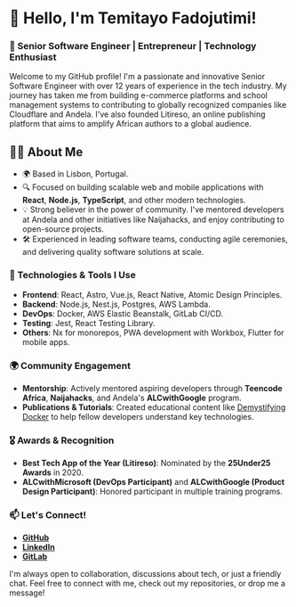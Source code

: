 # 👋 Hello, I'm Temitayo Fadojutimi!

### 🚀 Senior Software Engineer | Entrepreneur | Technology Enthusiast

Welcome to my GitHub profile! I'm a passionate and innovative Senior Software Engineer with over 12 years of experience in the tech industry. My journey has taken me from building e-commerce platforms and school management systems to contributing to globally recognized companies like Cloudflare and Andela. I've also founded Litireso, an online publishing platform that aims to amplify African authors to a global audience.

## 🧑‍💻 About Me

- 🌍 Based in Lisbon, Portugal.
- 🔍 Focused on building scalable web and mobile applications with **React**, **Node.js**, **TypeScript**, and other modern technologies.
- 💡 Strong believer in the power of community. I've mentored developers at Andela and other initiatives like Naijahacks, and enjoy contributing to open-source projects.
- 🛠️ Experienced in leading software teams, conducting agile ceremonies, and delivering quality software solutions at scale.

### 🔧 Technologies & Tools I Use

- **Frontend**: React, Astro, Vue.js, React Native, Atomic Design Principles.
- **Backend**: Node.js, Nest.js, Postgres, AWS Lambda.
- **DevOps**: Docker, AWS Elastic Beanstalk, GitLab CI/CD.
- **Testing**: Jest, React Testing Library.
- **Others**: Nx for monorepos, PWA development with Workbox, Flutter for mobile apps.

### 🌍 Community Engagement

- **Mentorship**: Actively mentored aspiring developers through **Teencode Africa**, **Naijahacks**, and Andela's **ALCwithGoogle** program.
- **Publications & Tutorials**: Created educational content like [Demystifying Docker](https://vimeo.com/253796471) to help fellow developers understand key technologies.

### 🎖️ Awards & Recognition

- **Best Tech App of the Year (Litireso)**: Nominated by the **25Under25 Awards** in 2020.
- **ALCwithMicrosoft (DevOps Participant)** and **ALCwithGoogle (Product Design Participant)**: Honored participant in multiple training programs.

### 📫 Let's Connect!

- [**GitHub**](https://github.com/adesege)
- [**LinkedIn**](https://www.linkedin.com/in/fadojutimitemitayo/)
- [**GitLab**](https://gitlab.com/adesege)

I'm always open to collaboration, discussions about tech, or just a friendly chat. Feel free to connect with me, check out my repositories, or drop me a message!
